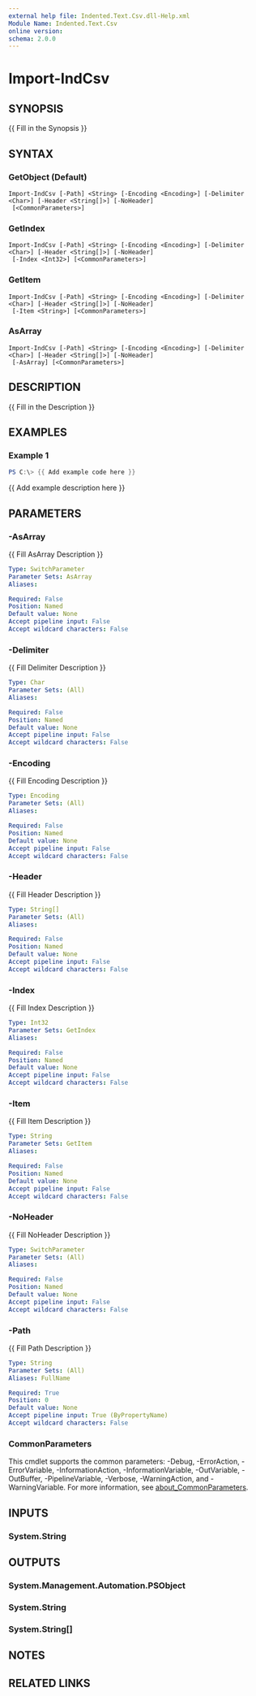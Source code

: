 ```yaml
---
external help file: Indented.Text.Csv.dll-Help.xml
Module Name: Indented.Text.Csv
online version:
schema: 2.0.0
---
```


# Import-IndCsv

## SYNOPSIS
{{ Fill in the Synopsis }}

## SYNTAX

### GetObject (Default)
```
Import-IndCsv [-Path] <String> [-Encoding <Encoding>] [-Delimiter <Char>] [-Header <String[]>] [-NoHeader]
 [<CommonParameters>]
```

### GetIndex
```
Import-IndCsv [-Path] <String> [-Encoding <Encoding>] [-Delimiter <Char>] [-Header <String[]>] [-NoHeader]
 [-Index <Int32>] [<CommonParameters>]
```

### GetItem
```
Import-IndCsv [-Path] <String> [-Encoding <Encoding>] [-Delimiter <Char>] [-Header <String[]>] [-NoHeader]
 [-Item <String>] [<CommonParameters>]
```

### AsArray
```
Import-IndCsv [-Path] <String> [-Encoding <Encoding>] [-Delimiter <Char>] [-Header <String[]>] [-NoHeader]
 [-AsArray] [<CommonParameters>]
```

## DESCRIPTION
{{ Fill in the Description }}

## EXAMPLES

### Example 1
```powershell
PS C:\> {{ Add example code here }}
```

{{ Add example description here }}

## PARAMETERS

### -AsArray
{{ Fill AsArray Description }}

```yaml
Type: SwitchParameter
Parameter Sets: AsArray
Aliases:

Required: False
Position: Named
Default value: None
Accept pipeline input: False
Accept wildcard characters: False
```

### -Delimiter
{{ Fill Delimiter Description }}

```yaml
Type: Char
Parameter Sets: (All)
Aliases:

Required: False
Position: Named
Default value: None
Accept pipeline input: False
Accept wildcard characters: False
```

### -Encoding
{{ Fill Encoding Description }}

```yaml
Type: Encoding
Parameter Sets: (All)
Aliases:

Required: False
Position: Named
Default value: None
Accept pipeline input: False
Accept wildcard characters: False
```

### -Header
{{ Fill Header Description }}

```yaml
Type: String[]
Parameter Sets: (All)
Aliases:

Required: False
Position: Named
Default value: None
Accept pipeline input: False
Accept wildcard characters: False
```

### -Index
{{ Fill Index Description }}

```yaml
Type: Int32
Parameter Sets: GetIndex
Aliases:

Required: False
Position: Named
Default value: None
Accept pipeline input: False
Accept wildcard characters: False
```

### -Item
{{ Fill Item Description }}

```yaml
Type: String
Parameter Sets: GetItem
Aliases:

Required: False
Position: Named
Default value: None
Accept pipeline input: False
Accept wildcard characters: False
```

### -NoHeader
{{ Fill NoHeader Description }}

```yaml
Type: SwitchParameter
Parameter Sets: (All)
Aliases:

Required: False
Position: Named
Default value: None
Accept pipeline input: False
Accept wildcard characters: False
```

### -Path
{{ Fill Path Description }}

```yaml
Type: String
Parameter Sets: (All)
Aliases: FullName

Required: True
Position: 0
Default value: None
Accept pipeline input: True (ByPropertyName)
Accept wildcard characters: False
```

### CommonParameters
This cmdlet supports the common parameters: -Debug, -ErrorAction, -ErrorVariable, -InformationAction, -InformationVariable, -OutVariable, -OutBuffer, -PipelineVariable, -Verbose, -WarningAction, and -WarningVariable. For more information, see [about_CommonParameters](http://go.microsoft.com/fwlink/?LinkID=113216).

## INPUTS

### System.String

## OUTPUTS

### System.Management.Automation.PSObject

### System.String

### System.String[]

## NOTES

## RELATED LINKS

